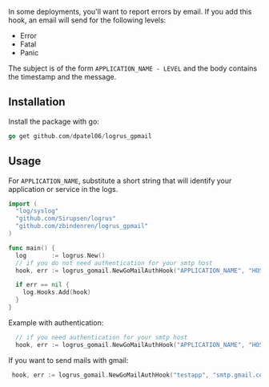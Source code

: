 
In some deployments, you'll want to report errors by email. If you add this hook, an email will send for the following levels:

* Error
* Fatal
* Panic

The subject is of the form `APPLICATION_NAME - LEVEL` and the body contains the timestamp and the message.

## Installation

Install the package with go:

```go
go get github.com/dpatel06/logrus_gpmail
```

## Usage

For `APPLICATION_NAME`, substitute a short string that will identify your application or service in the logs.

```go
import (
  "log/syslog"
  "github.com/Sirupsen/logrus"
  "github.com/zbindenren/logrus_gpmail"
)

func main() {
  log       := logrus.New()
  // if you do not need authentication for your smtp host
  hook, err := logrus_gomail.NewGoMailAuthHook("APPLICATION_NAME", "HOST", PORT, "FROM", "TO")

  if err == nil {
    log.Hooks.Add(hook)
  }
}
```

Example with authentication:
```go
  // if you need authentication for your smtp host
  hook, err := logrus_gomail.NewGoMailAuthHook("APPLICATION_NAME", "HOST", PORT, "FROM", "TO", "USERNAME", "PASSWORD")
```

If you want to send mails with gmail:
```go
 hook, err := logrus_gomail.NewGoMailAuthHook("testapp", "smtp.gmail.com", 587, "user.name@gmail.com", "user.name@gmail.com", "user.name", "password")
```


